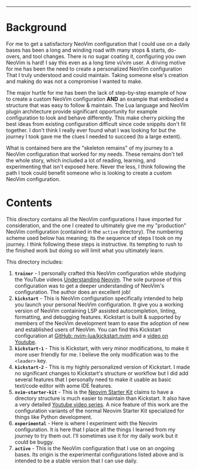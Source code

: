 
<!-- markdownlint-configure-file { "default": "true" } -->
<!-- markdownlint-configure-file { "ul-indent": { "indent": 4, "start_indented": false, "start_indent": 4, } } -->
<!-- markdownlint-configure-file { "line-length": { "line_length": 300 } } -->
<!-- markdownlint-configure-file { "blanks-around-headings": { "lines_above": 2, "lines_below": 0, } } -->
<!-- markdownlint-configure-file { "hr-style": { "style": "---------------", } } -->
<!-- markdownlint-disable MD001 MD012 MD033 MD041 MD045 -->
<!-- see [Markdownlint Documentation](https://docs.superoffice.com/contribute/markdown-guide/markdownlint.html) -->
<!-- see [Markdownlint Schema](https://github.com/DavidAnson/markdownlint/blob/main/schema/.markdownlint.jsonc) -->

<!--
Maintainer:   jeffskinnerbox@yahoo.com / www.jeffskinnerbox.me
Version:      0.0.1
-->

<!--
<div align="center">
<img src="https://raw.githubusercontent.com/jeffskinnerbox/blog/main/content/images/banners-bkgrds/work-in-progress.jpg" title="These materials require additional work and are not ready for general use." align="center" width=420px height=219px>
</div>
-->

---------------


# Background
For me to get a satisfactory NeoVim configuration that I could use on a daily bases
has been a long and winding road with many stops & starts, do-overs, and tool changes.
There is no sugar coating it, configuring you own NeoVim is hard!
I say this even as a long time vi/vim user.
A driving motive for me has been the need to create a personalized NeoVim configuration That I truly understood and could maintain.
Taking someone else's creation and making do was not a compromise I wanted to make.

The major hurtle for me has been the lack of step-by-step example of how to create a custom NeoVim configuration
**AND** an example that embodied a structure that was easy to follow & maintain.
The Lua language and NeoVim plugin architecture provide significant opportunity
for example configuration to look and behave differently.
This make cherry picking the best ideas from existing configuration difficult
since code snippits don't fit together.
I don't think I really ever found what I was looking for
but the journey I took gave me the clues I needed to succeed (to a large extent).

What is contained here are the "skeleton remains" of my journey to a NeoVim configuration that worked for my needs.
These remains don't tell the whole story, which included a lot of reading, learning, and experimenting that isn't exposed here.
Never the less, I think following the path I took could benefit someone who is looking to create a custom NeoVim configuration.


# Contents
This directory contains all the NeoVim configurations I have imported for consideration,
and the one I created to ultimately give me my "production" NeoVim configuration (contained in the `active` directory).
The numbering scheme used below has meaning; its the sequence of steps I took on my journey.
I think following these steps is instructive.
Its tempting to rush to the finished work but doing so will limit what you ultimately learn.

This directory includes:

1. **`trainer`** - I personally crafted this NeoVim configuration while studying the YouTube videos [Understanding Neovim][01].
   The sole purpose of this configuration was to get a deeper understanding of NeoVim's configuration.
   The author does an excellent job!
2. **`kickstart`** - This is NeoVim configuration specifically intended to help you launch your personal NeoVim configuration.
   It give you a working version of NeoVim containing LSP assisted autocompletion, linting, formatting, and debugging features.
   Kickstart is built & supported by members of the NeoVim development team to ease the adoption of new and established users of NeoVim.
   You can find this Kickstart configuration at [GitHub: nvim-lua/kickstart.nvim][02] and a [video on Youtube][04].
3. **`kickstart-1`** - This is Kickstart, with very minor modifications, to make it more user friendly for me.
   I believe the only modification was to the `<leader>` key.
4. **`kickstart-2`** - This is my highly personalized version of Kickstart.
   I made no significant changes to Kickstart's structure or workflow
   but I did add several features that I personally need to make it usable as basic text/code editor with aome IDE features.
5. **`nvim-starter-kit`** - This is the [Neovim Starter Kit][03] claims to have
   a directory structure is much easier to maintain than Kickstart.
   It also have a very detailed [Youtube video series][05].
   A nice feature of this work are the configuration variants of the normal Neovim Starter Kit
   specialized for things like Python development.
6. **`experimental`** - Here is where I experiment with the Neovim configuration.
   It is here that I place all the things I learned from my journey to try them out.
   I'll sometimes use it for my daily work but it could be buggy.
7. **`active`** - This is the NeoVim configuration that I use on an ongoing bases.
   Its origin is the experimental configurations listed above
   and is intended to be a stable version that I can use daily.



[01]:https://www.youtube.com/playlist?list=PLx2ksyallYzW4WNYHD9xOFrPRYGlntAft
[02]:https://github.com/nvim-lua/kickstart.nvim
[03]:https://github.com/bcampolo/nvim-starter-kit/tree/main
[04]:https://www.youtube.com/watch?v=m8C0Cq9Uv9o
[05]:https://www.youtube.com/playlist?list=PLD3V7KEd2M-tUghtES9iyl_ERa7sc1-HF

